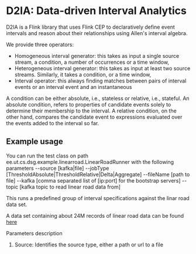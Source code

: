 # D2IA: Data-driven Interval Analytics
D2IA is a Flink library that uses Flink CEP to declaratively define event intervals and reason about their relationships using Allen's interval algebra.

We provide three operators:
* Homogeneous interval generator: this takes as input a single source stream, a condition, a number of occurrences or a time window,
* Heterogeneous interval generator: this takes as input at least two source streams. Similarly, it takes a condition, or a time window,
* Interval operator: this always finding matches between pairs of interval events or an interval event and an instantaneous 

A condition can be either absolute, i.e., stateless or relative, i.e., stateful. An absolute condition, refers to properties of candidate events solely to determine their membership to the interval. A relative condition, on the other hand, compares the candidate event to expressions evaluated over the events added to the interval so far. 

## Example usage

You can run the test class on path ee.ut.cs.dsg.example.linearroad.LinearRoadRunner with the following parameters
--source [kafka|file] --jobType [ThresholdAbsolute|ThresholdRelative|Delta|Aggregate] --fileName [path to file] --kafka [comma separated list of [ip:port] for the bootstrap servers] --topic [kafka topic to read linear road data from]

This runs a predefined group of interval specifications against the linar road data set.

A data set containing about 24M records of linear road data can be found [here](https://storage.googleapis.com/linear-road-data/linear2.csv)

Parameters description
1. Source: Identifies the source type, either a path or url to a file
